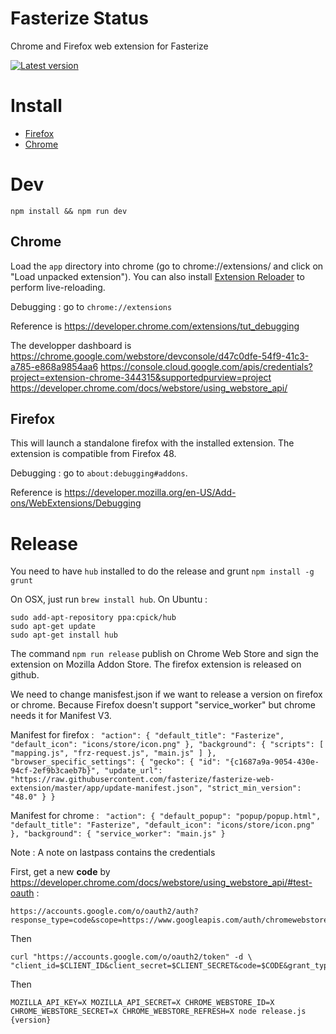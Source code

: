 # Fasterize Status

Chrome and Firefox web extension for Fasterize

[![Latest version][badge-cws]][link-cws]

[badge-cws]: https://img.shields.io/chrome-web-store/v/pophpmnchlcddhhilmnopbahlaohdfig.svg?label=latest%20version
[link-cws]: https://chrome.google.com/webstore/detail/fasterize-status/pophpmnchlcddhhilmnopbahlaohdfig 'Version published on Chrome Web Store'

# Install

- [Firefox](https://github.com/fasterize/fasterize-web-extension/releases/download/3.5.2/fasterize_status-3.5.2.xpi)
- [Chrome](https://chrome.google.com/webstore/detail/fasterize-status/pophpmnchlcddhhilmnopbahlaohdfig)

# Dev

    npm install && npm run dev

## Chrome

Load the `app` directory into chrome (go to chrome://extensions/ and click on "Load unpacked extension").
You can also install [Extension Reloader](https://chrome.google.com/webstore/detail/extensions-reloader/fimgfedafeadlieiabdeeaodndnlbhid) to perform live-reloading.

Debugging : go to `chrome://extensions`

Reference is https://developer.chrome.com/extensions/tut_debugging

The developper dashboard is https://chrome.google.com/webstore/devconsole/d47c0dfe-54f9-41c3-a785-e868a9854aa6
https://console.cloud.google.com/apis/credentials?project=extension-chrome-344315&supportedpurview=project
https://developer.chrome.com/docs/webstore/using_webstore_api/

## Firefox

This will launch a standalone firefox with the installed extension. The extension is compatible from Firefox 48.

Debugging : go to `about:debugging#addons`.

Reference is https://developer.mozilla.org/en-US/Add-ons/WebExtensions/Debugging

# Release

You need to have `hub` installed to do the release and grunt `npm install -g grunt`

On OSX, just run `brew install hub`. On Ubuntu :

```
sudo add-apt-repository ppa:cpick/hub
sudo apt-get update
sudo apt-get install hub
```

The command `npm run release` publish on Chrome Web Store and sign the extension on Mozilla Addon Store. The firefox extension is released on github.    

We need to change manisfest.json if we want to release a version on firefox or chrome. Because Firefox doesn't support "service_worker" but chrome needs it for Manifest V3.

Manifest for firefox : 
``
"action": {
"default_title": "Fasterize",
"default_icon": "icons/store/icon.png"
},
"background": {
"scripts": [
"mapping.js",
"frz-request.js",
"main.js"
]
},
"browser_specific_settings": {
"gecko": {
"id": "{c1687a9a-9054-430e-94cf-2ef9b3caeb7b}",
"update_url": "https://raw.githubusercontent.com/fasterize/fasterize-web-extension/master/app/update-manifest.json",
"strict_min_version": "48.0"
}
}``


Manifest for chrome :
``
"action": {
"default_popup": "popup/popup.html",
"default_title": "Fasterize",
"default_icon": "icons/store/icon.png"
},
"background": {
"service_worker": "main.js"
}``

Note : A note on lastpass contains the credentials

First, get a new **code** by https://developer.chrome.com/docs/webstore/using_webstore_api/#test-oauth :
```
https://accounts.google.com/o/oauth2/auth?response_type=code&scope=https://www.googleapis.com/auth/chromewebstore&client_id=$CLIENT_ID&redirect_uri=urn:ietf:wg:oauth:2.0:oob
```

Then 
```
curl "https://accounts.google.com/o/oauth2/token" -d \
"client_id=$CLIENT_ID&client_secret=$CLIENT_SECRET&code=$CODE&grant_type=authorization_code&redirect_uri=urn:ietf:wg:oauth:2.0:oob"
```

Then 
```
MOZILLA_API_KEY=X MOZILLA_API_SECRET=X CHROME_WEBSTORE_ID=X CHROME_WEBSTORE_SECRET=X CHROME_WEBSTORE_REFRESH=X node release.js {version}
```
